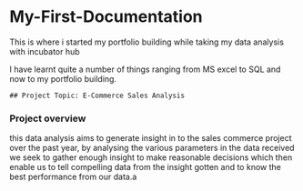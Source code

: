 # My-First-Documentation

This is where i started my portfolio building while taking my data analysis with incubator hub


  I have learnt quite a number of things ranging from MS excel to SQL and now to my portfolio building.

    ## Project Topic: E-Commerce Sales Analysis

  ### Project overview
  this data analysis aims to generate insight in to the sales commerce project over the past year, by analysing the various parameters in the data received we seek to gather enough insight to make reasonable decisions which then enable us to tell compelling data from the insight gotten and to know the best performance from our data.a
